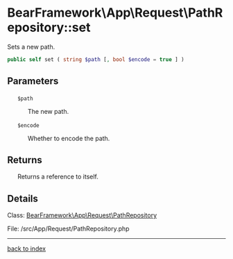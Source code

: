 # BearFramework\App\Request\PathRepository::set

Sets a new path.

```php
public self set ( string $path [, bool $encode = true ] )
```

## Parameters

&nbsp;&nbsp;&nbsp;&nbsp;&nbsp;&nbsp;`$path`

&nbsp;&nbsp;&nbsp;&nbsp;&nbsp;&nbsp;&nbsp;&nbsp;&nbsp;&nbsp;&nbsp;&nbsp;The new path.

&nbsp;&nbsp;&nbsp;&nbsp;&nbsp;&nbsp;`$encode`

&nbsp;&nbsp;&nbsp;&nbsp;&nbsp;&nbsp;&nbsp;&nbsp;&nbsp;&nbsp;&nbsp;&nbsp;Whether to encode the path.

## Returns

&nbsp;&nbsp;&nbsp;&nbsp;&nbsp;&nbsp;Returns a reference to itself.

## Details

Class: [BearFramework\App\Request\PathRepository](bearframework.app.request.pathrepository.class.md)

File: /src/App/Request/PathRepository.php

---

[back to index](index.md)

